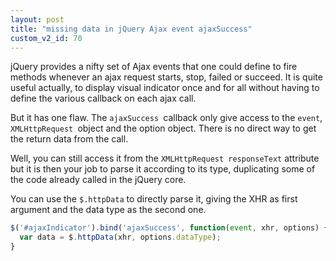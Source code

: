 ```yaml
---
layout: post
title: "missing data in jQuery Ajax event ajaxSuccess"
custom_v2_id: 70
---
```


jQuery provides a nifty set of Ajax events that one could define to fire
methods whenever an ajax request starts, stop, failed or succeed. It is quite
useful actually, to display visual indicator once and for all without having
to define the various callback on each ajax call.

But it has one flaw. The `ajaxSuccess `callback only give access to the
`event`, `XMLHttpRequest `object and the option object. There is no direct way
to get the return data from the call.

Well, you can still access it from the `XMLHttpRequest responseText` attribute
but it is then your job to parse it according to its type, duplicating some of
the code already called in the jQuery core.

You can use the `$.httpData` to directly parse it, giving the XHR as first
argument and the data type as the second one.


```js
$('#ajaxIndicator').bind('ajaxSuccess', function(event, xhr, options) {
  var data = $.httpData(xhr, options.dataType);
}
```
